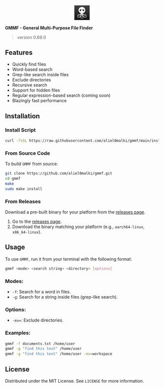 <p align="center">
  <a href="https://github.com/aliel0malki/gmmf">
    <img src="https://github.com/aliel0malki/gmmf/blob/main/assets/logo.png" alt="GMMF Logo" width="50" />
  </a>
</p>

**GMMF - General Multi-Purpose File Finder**

> version 0.69.0


## Features
- Quickly find files
- Word-based search
- Grep-like search inside files
- Exclude directories
- Recursive search
- Support for hidden files
- Regular expression-based search (coming soon)
- Blazingly fast performance


## Installation

### Install Script

```bash
curl -fsSL https://raw.githubusercontent.com/aliel0malki/gmmf/main/install.sh | bash
```

### From Source Code
To build `GMMF` from source:

```bash
git clone https://github.com/aliel0malki/gmmf.git
cd gmmf
make
sudo make install
```

### From Releases
Download a pre-built binary for your platform from the [releases page](https://github.com/aliel0malki/gmmf/releases).

1. Go to the [releases page](https://github.com/aliel0malki/gmmf/releases).
2. Download the binary matching your platform (e.g., `aarch64-linux`, `x86_64-linux`).


## Usage
To use `GMMF`, run it from your terminal with the following format:

```bash
gmmf <mode> <search string> <directory> [options]
```

### Modes:
- `-f`: Search for a word in files.
- `-g`: Search for a string inside files (grep-like search).

### Options:
- `-ex=`: Exclude directories.

### Examples:
```bash
gmmf -f documents.txt /home/user
gmmf -g "find this text" /home/user
gmmf -g "find this text" /home/user -ex=workspace
```


## License
Distributed under the MIT License. See `LICENSE` for more information.
